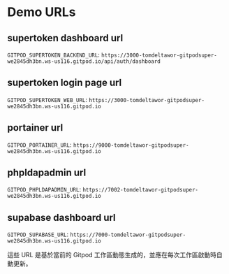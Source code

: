 # Demo URLs

## supertoken dashboard url
`GITPOD_SUPERTOKEN_BACKEND_URL`: 
`https://3000-tomdeltawor-gitpodsuper-we2845dh3bn.ws-us116.gitpod.io/api/auth/dashboard`

## supertoken login page url
`GITPOD_SUPERTOKEN_WEB_URL`: 
`https://3000-tomdeltawor-gitpodsuper-we2845dh3bn.ws-us116.gitpod.io`

## portainer url
`GITPOD_PORTAINER_URL`: 
`https://9000-tomdeltawor-gitpodsuper-we2845dh3bn.ws-us116.gitpod.io`

## phpldapadmin url
`GITPOD_PHPLDAPADMIN_URL`: 
`https://7002-tomdeltawor-gitpodsuper-we2845dh3bn.ws-us116.gitpod.io`

## supabase dashboard url
`GITPOD_SUPABASE_URL`: 
`https://7000-tomdeltawor-gitpodsuper-we2845dh3bn.ws-us116.gitpod.io`

這些 URL 是基於當前的 Gitpod 工作區動態生成的，並應在每次工作區啟動時自動更新。
